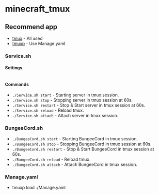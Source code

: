 # minecraft_tmux
## Recommend app
* [tmux](https://wiki.archlinux.org/title/tmux) - All used
* [tmuxp](https://wiki.archlinux.org/title/tmuxp) - Use Manage.yaml

### Service.sh
#### Settings
```
```
#### Commands
* `./Service.sh start` - Starting server in tmux session.
* `./Service.sh stop` - Stopping server in tmux session at 60s.
* `./Service.sh restart` - Stop & Start server in tmux session at 60s.
* `./Service.sh reload` - Reload tmux.
* `./Service.sh attach` - Attach server in tmux session.

### BungeeCord.sh
* `./BungeeCord.sh start` - Starting BungeeCord in tmux session.
* `./BungeeCord.sh stop` - Stopping BungeeCord in tmux session at 60s.
* `./BungeeCord.sh restart` - Stop & Start BungeeCord in tmux session at 60s.
* `./BungeeCord.sh reload` - Reload tmux.
* `./BungeeCord.sh attach` - Attach BungeeCord in tmux session.

### Manage.yaml
* tmuxp load ./Manage.yaml

